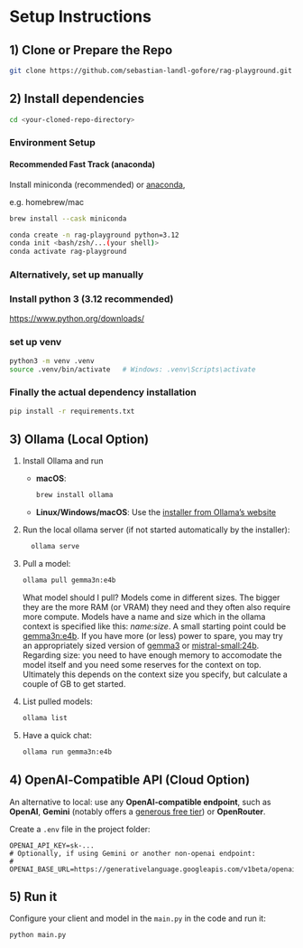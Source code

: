 # Setup Instructions

## 1) Clone or Prepare the Repo
```bash
git clone https://github.com/sebastian-landl-gofore/rag-playground.git
```

## 2) Install dependencies
```bash
cd <your-cloned-repo-directory>
```

### Environment Setup

#### Recommended Fast Track (anaconda)

Install miniconda (recommended) or [anaconda](https://www.anaconda.com/docs/getting-started/miniconda/install#quickstart-install-instructions),

e.g. homebrew/mac
```bash
brew install --cask miniconda
```

```bash
conda create -n rag-playground python=3.12
conda init <bash/zsh/...(your shell)>
conda activate rag-playground
```
### Alternatively, set up manually

### Install python 3 (3.12 recommended)

https://www.python.org/downloads/

### set up venv
```bash
python3 -m venv .venv
source .venv/bin/activate   # Windows: .venv\Scripts\activate
```

### Finally the actual dependency installation
```bash
pip install -r requirements.txt
```

## 3) Ollama (Local Option)

1. Install Ollama and run
   * **macOS**:

     ```bash
     brew install ollama
     ```
   * **Linux/Windows/macOS**: Use the [installer from Ollama’s website](https://ollama.com/download)

2. Run the local ollama server (if not started automatically by the installer):
   ```bash
     ollama serve
     ```

2. Pull a model:
   ```bash
   ollama pull gemma3n:e4b
   ```

   What model should I pull?
   Models come in different sizes. The bigger they are the more RAM (or VRAM) they need and they often also require more compute. Models have a name and size which in the ollama context is specified like this: _name:size_. A small starting point could be [gemma3n:e4b](https://ollama.com/library/gemma3n). If you have more (or less) power to spare, you may try an appropriately sized version of [gemma3](https://ollama.com/library/gemma3) or [mistral-small:24b](https://ollama.com/library/mistral-small3.2). Regarding size: you need to have enough memory to accomodate the model itself and you need some reserves for the context on top. Ultimately this depends on the context size you specify, but calculate a couple of GB to get started.

3. List pulled models:
   ```bash
   ollama list
   ```

3. Have a quick chat:
   ```bash
   ollama run gemma3n:e4b
   ```

## 4) OpenAI‑Compatible API (Cloud Option)

An alternative to local: use any **OpenAI‑compatible endpoint**, such as **OpenAI**, **Gemini** (notably offers a [generous free tier](https://ai.google.dev/gemini-api/docs/rate-limits)) or **OpenRouter**.

Create a `.env` file in the project folder:

```env
OPENAI_API_KEY=sk-...
# Optionally, if using Gemini or another non-openai endpoint:
# OPENAI_BASE_URL=https://generativelanguage.googleapis.com/v1beta/openai/
```

## 5) Run it
Configure your client and model in the `main.py` in the code and run it:
```bash
python main.py
```
